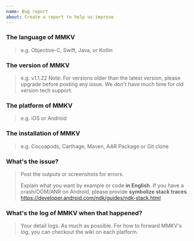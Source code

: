 ```yaml
---
name: Bug report
about: Create a report to help us improve
---
```


### The language of MMKV

> e.g. Objective-C, Swift, Java, or Kotlin



### The version of MMKV

> e.g. v1.1.22
> Note: For versions older than the latest version, please upgrade before posting any issue. We don't have much time for old version tech support.



### The platform of MMKV

> e.g. iOS or Android



### The installation of MMKV

> e.g. Cocoapods, Carthage, Maven, AAR Package or Git clone



### What's the issue?

> Post the outputs or screenshots for errors.
> 
> Explain what you want by example or code **in English**.
> If you have a crash/OOM/ANR on Android, please provide **symbolize stack traces**. https://developer.android.com/ndk/guides/ndk-stack.html

### What's the log of MMKV when that happened?
> Your detail logs. As much as possible.
> For how to forward MMKV's log, you can checkout the wiki on each platform.
